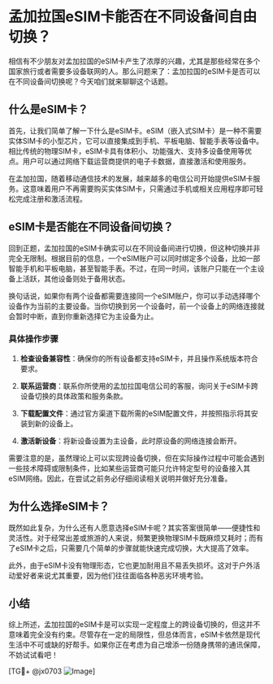 # 孟加拉国eSIM卡能否在不同设备间自由切换？

相信有不少朋友对孟加拉国的eSIM卡产生了浓厚的兴趣，尤其是那些经常在多个国家旅行或者需要多设备联网的人。那么问题来了：孟加拉国的eSIM卡是否可以在不同设备间切换呢？今天咱们就来聊聊这个话题。

## 什么是eSIM卡？

首先，让我们简单了解一下什么是eSIM卡。eSIM（嵌入式SIM卡）是一种不需要实体SIM卡的小型芯片，它可以直接集成到手机、平板电脑、智能手表等设备中。相比传统的物理SIM卡，eSIM卡具有体积小、功能强大、支持多设备使用等优点。用户可以通过网络下载运营商提供的电子卡数据，直接激活和使用服务。

在孟加拉国，随着移动通信技术的发展，越来越多的电信公司开始提供eSIM卡服务。这意味着用户不再需要购买实体SIM卡，只需通过手机或相关应用程序即可轻松完成注册和激活流程。

## eSIM卡是否能在不同设备间切换？

回到正题，孟加拉国的eSIM卡确实可以在不同设备间进行切换，但这种切换并非完全无限制。根据目前的信息，一个eSIM账户可以同时绑定多个设备，比如一部智能手机和平板电脑，甚至智能手表。不过，在同一时间，该账户只能在一个主设备上活跃，其他设备则处于备用状态。

换句话说，如果你有两个设备都需要连接同一个eSIM账户，你可以手动选择哪个设备作为当前的主要设备。当你切换到另一个设备时，前一个设备上的网络连接就会暂时中断，直到你重新选择它为主设备为止。

### 具体操作步骤

1. **检查设备兼容性**：确保你的所有设备都支持eSIM卡，并且操作系统版本符合要求。
   
2. **联系运营商**：联系你所使用的孟加拉国电信公司的客服，询问关于eSIM卡跨设备切换的具体政策和服务条款。

3. **下载配置文件**：通过官方渠道下载所需的eSIM配置文件，并按照指示将其安装到新的设备上。

4. **激活新设备**：将新设备设置为主设备，此时原设备的网络连接会断开。

需要注意的是，虽然理论上可以实现跨设备切换，但在实际操作过程中可能会遇到一些技术障碍或限制条件，比如某些运营商可能只允许特定型号的设备接入其eSIM网络。因此，在尝试之前务必仔细阅读相关说明并做好充分准备。

## 为什么选择eSIM卡？

既然如此复杂，为什么还有人愿意选择eSIM卡呢？其实答案很简单——便捷性和灵活性。对于经常出差或旅游的人来说，频繁更换物理SIM卡既麻烦又耗时；而有了eSIM卡之后，只需要几个简单的步骤就能快速完成切换，大大提高了效率。

此外，由于eSIM卡没有物理形态，它也更加耐用且不易丢失损坏。这对于户外活动爱好者来说尤其重要，因为他们往往面临各种恶劣环境考验。

## 小结

综上所述，孟加拉国的eSIM卡是可以实现一定程度上的跨设备切换的，但这并不意味着完全没有约束。尽管存在一定的局限性，但总体而言，eSIM卡依然是现代生活中不可或缺的好帮手。如果你正在考虑为自己增添一份随身携带的通讯保障，不妨试试看吧！

[TG💪+ @jx0703 ![Image](https://github.com/user-attachments/assets/dbca1d08-cadb-493c-b0ec-ad6f7a83f270)]